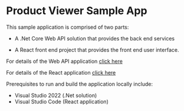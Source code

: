 # Product Viewer Sample App

This sample application is comprised of two parts:

- A .Net Core Web API solution that provides the back end services

- A React front end project that provides the front end user interface.

For details of the Web API application [click here](Backend/README.md)

For details of the React application [click here](Frontend/shopping-client/README.md)

Prerequisites to run and build the application locally include:

- Visual Studio 2022 (.Net solution)
- Visual Studio Code (React application)
